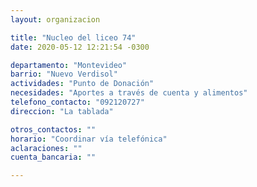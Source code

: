 ```yaml
---
layout: organizacion

title: "Nucleo del liceo 74"
date: 2020-05-12 12:21:54 -0300

departamento: "Montevideo"
barrio: "Nuevo Verdisol"
actividades: "Punto de Donación"
necesidades: "Aportes a través de cuenta y alimentos"
telefono_contacto: "092120727"
direccion: "La tablada"

otros_contactos: ""
horario: "Coordinar vía telefónica"
aclaraciones: ""
cuenta_bancaria: ""

---
```


